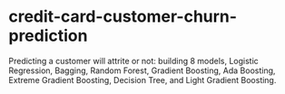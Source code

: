 # credit-card-customer-churn-prediction
Predicting a customer will attrite or not:  building 8 models, Logistic Regression, Bagging, Random Forest, Gradient Boosting, Ada Boosting, Extreme Gradient Boosting, Decision Tree, and Light Gradient Boosting.

